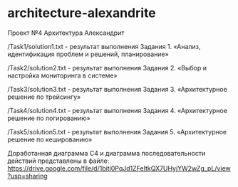 # architecture-alexandrite

Проект №4 Архитектура Александрит


/Task1/solution1.txt - результат выполнения Задания 1. «Анализ, идентификация проблем и решений, планирование»


/Task2/solution2.txt - результат выполнения Задания 2. «Выбор и настройка мониторинга в системе»


/Task3/solution3.txt - результат выполнения Задания 3. «Архитектурное решение по трейсингу»


/Task4/solution4.txt - результат выполнения Задания 4. «Архитектурное решение по логированию»


/Task5/solution5.txt - результат выполнения Задания 5. «Архитектурное решение по кешированию»


Доработанная диаграмма С4 и диаграмма последовательности действий представлены в файле: https://drive.google.com/file/d/1bitj0PqJd1ZFeItkQX7UHyjYW2wZg_pL/view?usp=sharing

